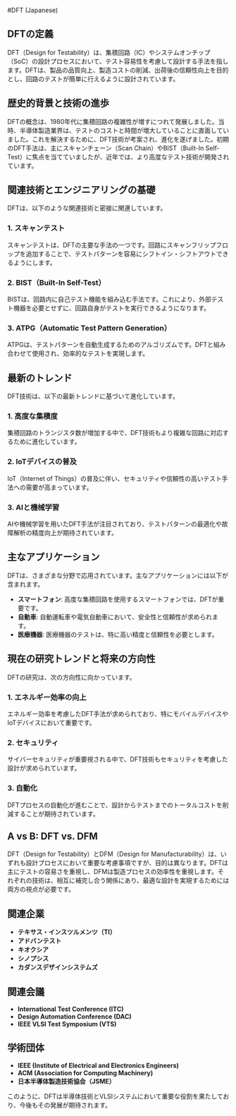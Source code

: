 #DFT (Japanese)

## DFTの定義

DFT（Design for Testability）は、集積回路（IC）やシステムオンチップ（SoC）の設計プロセスにおいて、テスト容易性を考慮して設計する手法を指します。DFTは、製品の品質向上、製造コストの削減、出荷後の信頼性向上を目的とし、回路のテストが簡単に行えるように設計されています。

## 歴史的背景と技術の進歩

DFTの概念は、1980年代に集積回路の複雑性が増すにつれて発展しました。当時、半導体製造業界は、テストのコストと時間が増大していることに直面していました。これを解決するために、DFT技術が考案され、進化を遂げました。初期のDFT手法は、主にスキャンチェーン（Scan Chain）やBIST（Built-In Self-Test）に焦点を当てていましたが、近年では、より高度なテスト技術が開発されています。

## 関連技術とエンジニアリングの基礎

DFTは、以下のような関連技術と密接に関連しています。

### 1. スキャンテスト

スキャンテストは、DFTの主要な手法の一つです。回路にスキャンフリップフロップを追加することで、テストパターンを容易にシフトイン・シフトアウトできるようにします。

### 2. BIST（Built-In Self-Test）

BISTは、回路内に自己テスト機能を組み込む手法です。これにより、外部テスト機器を必要とせずに、回路自身がテストを実行できるようになります。

### 3. ATPG（Automatic Test Pattern Generation）

ATPGは、テストパターンを自動生成するためのアルゴリズムです。DFTと組み合わせて使用され、効率的なテストを実現します。

## 最新のトレンド

DFT技術は、以下の最新トレンドに基づいて進化しています。

### 1. 高度な集積度

集積回路のトランジスタ数が増加する中で、DFT技術もより複雑な回路に対応するために進化しています。

### 2. IoTデバイスの普及

IoT（Internet of Things）の普及に伴い、セキュリティや信頼性の高いテスト手法への需要が高まっています。

### 3. AIと機械学習

AIや機械学習を用いたDFT手法が注目されており、テストパターンの最適化や故障解析の精度向上が期待されています。

## 主なアプリケーション

DFTは、さまざまな分野で応用されています。主なアプリケーションには以下が含まれます。

- **スマートフォン**: 高度な集積回路を使用するスマートフォンでは、DFTが重要です。
- **自動車**: 自動運転車や電気自動車において、安全性と信頼性が求められます。
- **医療機器**: 医療機器のテストは、特に高い精度と信頼性を必要とします。

## 現在の研究トレンドと将来の方向性

DFTの研究は、次の方向性に向かっています。

### 1. エネルギー効率の向上

エネルギー効率を考慮したDFT手法が求められており、特にモバイルデバイスやIoTデバイスにおいて重要です。

### 2. セキュリティ

サイバーセキュリティが重要視される中で、DFT技術もセキュリティを考慮した設計が求められています。

### 3. 自動化

DFTプロセスの自動化が進むことで、設計からテストまでのトータルコストを削減することが期待されています。

## A vs B: DFT vs. DFM

DFT（Design for Testability）とDFM（Design for Manufacturability）は、いずれも設計プロセスにおいて重要な考慮事項ですが、目的は異なります。DFTは主にテストの容易さを重視し、DFMは製造プロセスの効率性を重視します。それぞれの技術は、相互に補完し合う関係にあり、最適な設計を実現するためには両方の視点が必要です。

## 関連企業

- **テキサス・インスツルメンツ（TI）**
- **アドバンテスト**
- **キオクシア**
- **シノプシス**
- **カダンスデザインシステムズ**

## 関連会議

- **International Test Conference (ITC)**
- **Design Automation Conference (DAC)**
- **IEEE VLSI Test Symposium (VTS)**

## 学術団体

- **IEEE (Institute of Electrical and Electronics Engineers)**
- **ACM (Association for Computing Machinery)**
- **日本半導体製造技術協会（JSME）**

このように、DFTは半導体技術とVLSIシステムにおいて重要な役割を果たしており、今後もその発展が期待されます。